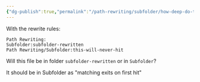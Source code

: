 ```yaml
---
{"dg-publish":true,"permalink":"/path-rewriting/subfolder/how-deep-do-the-rewrite-rules-go/","tags":["dg-test-vault"]}
---
```


With the rewrite rules: 

```
Path Rewriting:
Subfolder:subfolder-rewritten
Path Rewriting/Subfolder:this-will-never-hit
```

Will this file be in folder `subfolder-rewritten` or in `Subfolder`?

It should be in Subfolder as "matching exits on first hit"